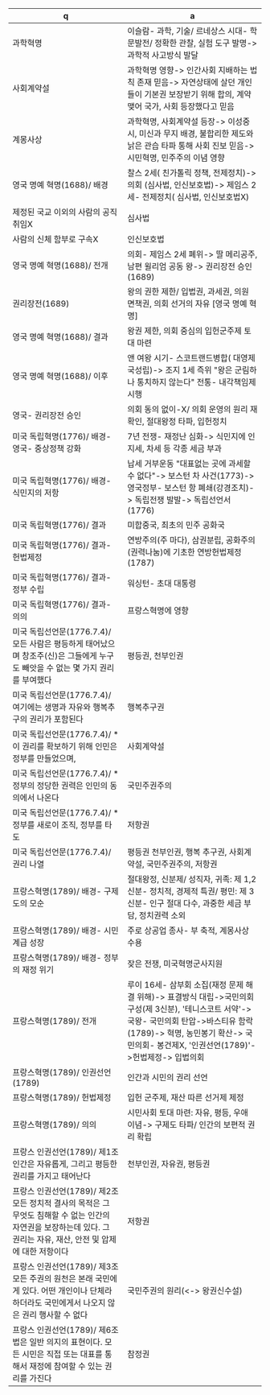 q | a
---|---
과학혁명		| 이슬람- 과학, 기술/ 르네상스 시대- 학문발전/ 정확한 관찰, 실험 도구 발명-> 과학적 사고방식 발달
사회계약설		| 과학혁명 영향-> 인간사회 지배하는 법칙 존재 믿음-> 자연상태에 살던 개인들이 기본권 보장받기 위해 합의, 계약 맺어 국가, 사회 등장했다고 믿음
계몽사상		| 과학혁명, 사회계약설 등장-> 이성중시, 미신과 무지 배경, 불합리한 제도와 낡은 관습 타파 통해 사회 진보 믿음-> 시민혁명, 민주주의 이념 영향
영국 명예 혁명(1688)/ 배경		| 찰스 2세( 친가톨릭 정책, 전제정치)-> 의회 (심사법, 인신보호법)-> 제임스 2세- 전제정치( 심사법, 인신보호법X)
제정된 국교 이외의 사람의 공직 취임X		| 심사법
사람의 신체 함부로 구속X		| 인신보호법
영국 명예 혁명(1688)/ 전개		| 의회- 제임스 2세 폐위-> 딸 메리공주, 남편 윌리엄 공동 왕-> 권리장전 승인(1689)
권리장전(1689)		| 왕의 권한 제한/ 입법권, 과세권, 의원 면책권, 의회 선거의 자유 [영국 명예 혁명]
영국 명예 혁명(1688)/ 결과		| 왕권 제한, 의회 중심의 입헌군주제 토대 마련
영국 명예 혁명(1688)/ 이후		| 앤 여왕 시기- 스코트랜드병합( 대영제국성립)-> 조지 1세 즉위 "왕은 군림하나 통치하지 않는다" 전통- 내각책임제 시행
영국- 권리장전 승인		| 의회 동의 없이-X/ 의회 운영의 원리 재 확인, 절대왕정 타파, 입헌정치
미국 독립혁명(1776)/ 배경- 영국- 중상정책 강화		| 7년 전쟁- 재정난 심화-> 식민지에 인지세, 차세 등 각종 세금 부과
미국 독립혁명(1776)/ 배경- 식민지의 저항		| 납세 거부운동 "대표없는 곳에 과세할 수 없다"-> 보스턴 차 사건(1773)-> 영국정부- 보스턴 항 폐쇄(강경조치)-> 독립전쟁 발발-> 독립선언서(1776)
미국 독립혁명(1776)/ 결과		| 미합중국, 최초의 민주 공화국
미국 독립혁명(1776)/ 결과- 헌법제정		| 연방주의(주 마다), 삼권분립, 공화주의(권력나눔)에 기초한 연방헌법제정(1787)
미국 독립혁명(1776)/ 결과- 정부 수립		| 워싱턴- 초대 대통령
미국 독립혁명(1776)/ 결과- 의의		| 프랑스혁명에 영향
미국 독립선언문(1776.7.4)/ 모든 사람은 평등하게 태어났으며 창조주(신)은 그들에게 누구도 빼앗을 수 없는 몇 가지 권리를 부여했다		| 평등권, 천부인권
미국 독립선언문(1776.7.4)/ 여기에는 생명과 자유와 행복추구의 권리가 포함된다		| 행복추구권
미국 독립선언문(1776.7.4)/ *이 권리를 확보하기 위해 인민은 정부를 만들었으며,		| 사회계약설
미국 독립선언문(1776.7.4)/ *정부의 정당한 권력은 인민의 동의에서 나온다		| 국민주권주의
미국 독립선언문(1776.7.4)/ *정부를 새로이 조직, 정부를 타도		| 저항권
미국 독립선언문(1776.7.4)/ 권리 나열		| 평등권 천부인권, 행복 추구권, 사회계약설, 국민주권주의, 저항권
프랑스혁명(1789)/ 배경- 구제도의 모순		| 절대왕정, 신분제/ 성직자, 귀족: 제 1,2 신분- 정치적, 경제적 특권/ 평민: 제 3신분- 인구 절대 다수, 과중한 세금 부담, 정치권력 소외
프랑스혁명(1789)/ 배경- 시민 계급 성장		| 주로 상공업 종사- 부 축적, 계몽사상 수용
프랑스혁명(1789)/ 배경- 정부의 재정 위기		| 잦은 전쟁, 미국혁명군사지원
프랑스혁명(1789)/ 전개		| 루이 16세- 삼부회 소집(재정 문제 해결 위해)-> 표결방식 대립->국민의회 구성(제 3신분), '테니스코트 서약'-> 국왕- 국민의회 탄압->바스티유 함락(1789)-> 혁명, 농민봉기 확산-> 국민의회- 봉건제X, '인권선언(1789)'->헌법제정-> 입법의회
프랑스혁명(1789)/ 인권선언(1789)		| 인간과 시민의 권리 선언
프랑스혁명(1789)/ 헌법제정		| 입헌 군주제, 재산 따른 선거제 제정
프랑스혁명(1789)/ 의의		| 시민사회 토대 마련: 자유, 평등, 우애 이념-> 구제도 타파/ 인간의 보편적 권리 확립
프랑스 인권선언(1789)/ 제1조 인간은 자유롭게, 그리고 평등한 권리를 가지고 태어난다		| 천부인권, 자유권, 평등권
프랑스 인권선언(1789)/ 제2조 모든 정치적 결사의 목적은 그 무엇도 침해할 수 없는 인간의 자연권을 보장하는데 있다. 그 권리는 자유, 재산, 안전 및 압제에 대한 저항이다		| 저항권
프랑스 인권선언(1789)/ 제3조 모든 주권의 원천은 본래 국민에게 있다. 어떤 개인이나 단체라 하더라도 국민에게서 나오지 않은 권리 행사할 수 없다		| 국민주권의 원리(<-> 왕권신수설)
프랑스 인권선언(1789)/ 제6조 법은 일반 의지의 표현이다. 모든 시민은 직접 또는 대표를 통해서 재정에 참여할 수 있는 권리를 가진다		| 참정권